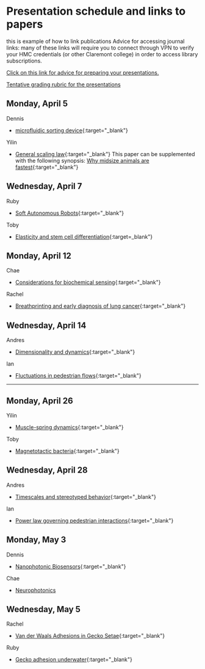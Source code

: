 # Presentation schedule and links to papers
this is example of how to link publications
Advice for accessing journal links: many of these links will require you to connect through VPN to verify your HMC credentials (or other Claremont college) in order to access library subscriptions. 

[Click on this link for advice for preparing your presentations.](images/Ph174-Presentation-Advice.pdf) 

[Tentative grading rubric for the presentations](images/Ph174-presentation-grading-rubric.pdf)

## Monday, April 5
Dennis  
+ [microfluidic sorting device](https://doi.org/10.1021/ac061542n){:target="_blank"}

Yilin
+ [General scaling law](http://www.nature.com/articles/s41559-017-0241-4){:target="_blank"} This paper can be supplemented with the following synopsis: [Why midsize animals are fastest](https://www.sciencemag.org/news/2017/07/why-midsized-animals-are-fastest-earth){:target="_blank"}

## Wednesday, April 7
Ruby
+ [Soft Autonomous Robots](https://www-nature-com.ccl.idm.oclc.org/articles/s41586-020-03153-z.pdf){:target="_blank"}

Toby
+ [Elasticity and stem cell differentiation](https://www-sciencedirect-com.ccl.idm.oclc.org/science/article/pii/S0092867406009615){:target=_blank"}

## Monday, April 12
Chae
+ [Considerations for biochemical sensing](papers/Arlett_NatureNano2011.pdf){:target="_blank"}

Rachel
+ [Breathprinting and early diagnosis of lung cancer](https://www-sciencedirect-com.ccl.idm.oclc.org/science/article/pii/S1556086418301837){:target="_blank"}

## Wednesday, April 14
Andres
+ [Dimensionality and dynamics](https://doi.org/10.1371/journal.pcbi.1000028){:target="_blank"}

Ian
+ [Fluctuations in pedestrian flows](https://link.aps.org/doi/10.1103/PhysRevE.95.032316){:target="_blank"}

-------------------------------------------------------------------

## Monday, April 26
Yilin
+ [Muscle-spring dynamics](http://rspb.royalsocietypublishing.org/lookup/doi/10.1098/rspb.2016.1561){:target="_blank"}

Toby
+ [Magnetotactic bacteria](http://www.sciencedirect.com/science/article/pii/B9780323429931000100){:target="_blank"}

## Wednesday, April 28
Andres
+ [Timescales and stereotyped behavior](https://doi.org/10.1073/pnas.1007868108){:target="_blank"}

Ian
+ [Power law governing pedestrian interactions](https://link.aps.org/doi/10.1103/PhysRevLett.113.238701){:target="_blank"}

## Monday, May 3
Dennis
+ [Nanophotonic Biosensors](https://www.osa-opn.org/home/articles/volume_31/april_2020/features/nanophotonic_biosensors_driving_personalized_medic/){:target="_blank"}

Chae
+ [Neurophotonics](https://www-sciencedirect-com.ccl.idm.oclc.org/science/article/pii/S0896627320307674?casa_token=tnXTNiD6YEoAAAAA:PTdTDZeZH-Jc9I1Ln4wXnAxKtGmOoariK41JUqoFZUoKK_5d_wUeEma_HT6Yak3zgzURihLEOcM)

## Wednesday, May 5
Rachel
+ [Van der Waals Adhesions in Gecko Setae](http://www.pnas.org/cgi/doi/10.1073/pnas.192252799){:target="_blank"}

Ruby
+ [Gecko adhesion underwater](http://www.pnas.org/cgi/doi/10.1073/pnas.1219317110){:target="_blank"}

